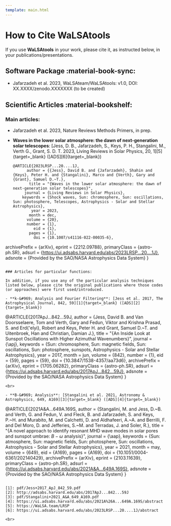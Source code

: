 ```yaml
---
template: main.html
---
```


# How to Cite WaLSAtools

If you use **WaLSAtools** in your work, please cite it, as instructed below, in your publications/presentations.

## Software Package :material-book-sync:

- Jafarzadeh et al. 2023, WaLSAteam/WaLSAtools: v1.0, DOI: XX.XXXX/zenodo.XXXXXXX (to be created)


## Scientific Articles :material-bookshelf:

### Main articles:

- Jafarzadeh et al. 2023, Nature Reviews Methods Primers, in prep.

- **Waves in the lower solar atmosphere: the dawn of next-generation solar telescopes**: [Jess, D. B., Jafarzadeh, S., Keys, P. H., Stangalini, M., Verth G., Grant, S. D. T. 2023, Living Reviews in Solar Physics, 20, 1][5]{target=_blank} ([ADS][6]{target=_blank})
  ```
  @ARTICLE{2023LRSP...20....1J,
        author = {{Jess}, David B. and {Jafarzadeh}, Shahin and {Keys}, Peter H. and {Stangalini}, Marco and {Verth}, Gary and {Grant}, Samuel D.~T.},
         title = "{Waves in the lower solar atmosphere: the dawn of next-generation solar telescopes}",
       journal = {Living Reviews in Solar Physics},
      keywords = {Shock waves, Sun: chromosphere, Sun: oscillations, Sun: photosphere, Telescopes, Astrophysics - Solar and Stellar Astrophysics},
          year = 2023,
         month = dec,
        volume = {20},
        number = {1},
           eid = {1},
         pages = {1},
           doi = {10.1007/s41116-022-00035-6},
 archivePrefix = {arXiv},
        eprint = {2212.09788},
  primaryClass = {astro-ph.SR},
        adsurl = {https://ui.adsabs.harvard.edu/abs/2023LRSP...20....1J},
       adsnote = {Provided by the SAO/NASA Astrophysics Data System}
  }
  ```

### Articles for particular functions:

In addition, if you use any of the particular analysis techniques listed below, please cite the original publications where those codes (or approaches) were first used/introduced.

- **k-&#969; Analysis and Fourier Filtering**: [Jess et al. 2017, The Astrophysical Journal, 842, 59][1]{target=_blank} ([ADS][2]{target=_blank})
  ```
  @ARTICLE{2017ApJ...842...59J,
         author = {Jess, David B. and Van Doorsselaere, Tom and Verth, Gary and Fedun, Viktor and Krishna Prasad, S. and Erd{\'elyi}, Robert and Keys, Peter H. and Grant, Samuel D.~T. and Uitenbroek, Han and Christian, Damian J.},
          title = "{An Inside Look at Sunspot Oscillations with Higher Azimuthal Wavenumbers}",
        journal = {\apj},
       keywords = {Sun: chromosphere, Sun: magnetic fields, Sun: oscillations, Sun: photosphere, sunspots, Astrophysics - Solar and Stellar Astrophysics},
           year = 2017,
          month = jun,
         volume = {842},
         number = {1},
            eid = {59},
          pages = {59},
            doi = {10.3847/1538-4357/aa73d6},
  archivePrefix = {arXiv},
         eprint = {1705.06282},
   primaryClass = {astro-ph.SR},
         adsurl = {https://ui.adsabs.harvard.edu/abs/2017ApJ...842...59J},
        adsnote = {Provided by the SAO/NASA Astrophysics Data System}
  }
  ```
<br>

- **B-&#969; Analysis**: [Stangalini et al. 2021, Astronomy & Astrophysics, 649, A169][3]{target=_blank} ([ADS][4]{target=_blank})
  ```
  @ARTICLE{2021A&A...649A.169S,
         author = {Stangalini, M. and Jess, D.~B. and Verth, G. and Fedun, V. and Fleck, B. and Jafarzadeh, S. and Keys, P.~H. and Murabito, M. and Calchetti, D. and Aldhafeeri, A.~A. and Berrilli, F. and Del Moro, D. and Jefferies, S.~M. and Terradas, J. and Soler, R.},
          title = "{A novel approach to identify resonant MHD wave modes in solar pores and sunspot umbrae: $B-\omega$ analysis}",
        journal = {\aap},
       keywords = {Sun: atmosphere, Sun: magnetic fields, Sun: photosphere, Sun: oscillations, Astrophysics - Solar and Stellar Astrophysics},
           year = 2021,
          month = may,
         volume = {649},
            eid = {A169},
          pages = {A169},
            doi = {10.1051/0004-6361/202140429},
  archivePrefix = {arXiv},
         eprint = {2103.11639},
   primaryClass = {astro-ph.SR},
         adsurl = {https://ui.adsabs.harvard.edu/abs/2021A&A...649A.169S},
        adsnote = {Provided by the SAO/NASA Astrophysics Data System}
  }
  ``` 

  [1]: pdf/Jess+2017_ApJ_842_59.pdf
  [2]: http://adsabs.harvard.edu/abs/2017ApJ...842...59J
  [3]: pdf/Stangalini+2021_A&A_649_A169.pdf
  [4]: https://ui.adsabs.harvard.edu/abs/2021A%26A...649A.169S/abstract
  [5]: https://WaLSA.team/LRSP
  [6]: https://ui.adsabs.harvard.edu/abs/2023LRSP...20....1J/abstract

<br>
